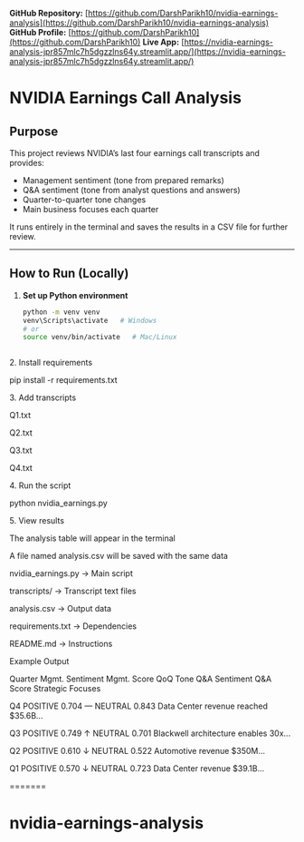 **GitHub Repository:** [https://github.com/DarshParikh10/nvidia-earnings-analysis](https://github.com/DarshParikh10/nvidia-earnings-analysis)  
**GitHub Profile:** [https://github.com/DarshParikh10](https://github.com/DarshParikh10)
**Live App:** [https://nvidia-earnings-analysis-jpr857mlc7h5dgzzlns64y.streamlit.app/](https://nvidia-earnings-analysis-jpr857mlc7h5dgzzlns64y.streamlit.app/)


# NVIDIA Earnings Call Analysis

## Purpose
This project reviews NVIDIA’s last four earnings call transcripts and provides:
- Management sentiment (tone from prepared remarks)
- Q&A sentiment (tone from analyst questions and answers)
- Quarter-to-quarter tone changes
- Main business focuses each quarter

It runs entirely in the terminal and saves the results in a CSV file for further review.

---

## How to Run (Locally)
1. **Set up Python environment**
   ```bash
   python -m venv venv
   venv\Scripts\activate   # Windows
   # or
   source venv/bin/activate   # Mac/Linux



2\. Install requirements



pip install -r requirements.txt



3\. Add transcripts



Q1.txt

Q2.txt

Q3.txt

Q4.txt



4\. Run the script



python nvidia\_earnings.py



5\. View results



The analysis table will appear in the terminal



A file named analysis.csv will be saved with the same data







nvidia\_earnings.py → Main script



transcripts/ → Transcript text files



analysis.csv → Output data



requirements.txt → Dependencies



README.md → Instructions



Example Output



Quarter    Mgmt. Sentiment  Mgmt. Score  QoQ Tone  Q\&A Sentiment  Q\&A Score  Strategic Focuses

Q4         POSITIVE        0.704       —         NEUTRAL        0.843      Data Center revenue reached $35.6B...

Q3         POSITIVE        0.749       ↑         NEUTRAL        0.701      Blackwell architecture enables 30x...

Q2         POSITIVE        0.610       ↓         NEUTRAL        0.522      Automotive revenue $350M...

Q1         POSITIVE        0.570       ↓         NEUTRAL        0.723      Data Center revenue $39.1B...



=======
# nvidia-earnings-analysis

